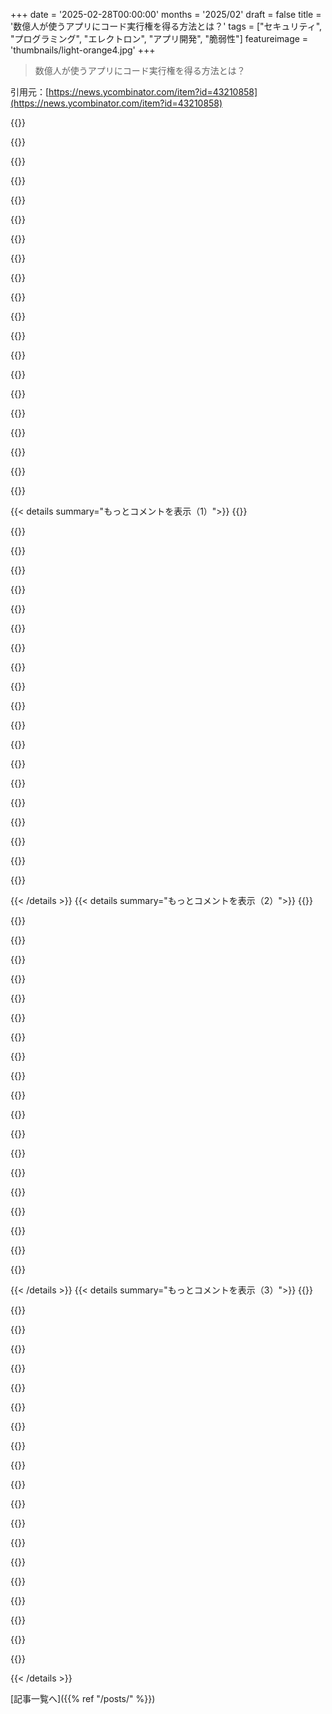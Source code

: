 +++
date = '2025-02-28T00:00:00'
months = '2025/02'
draft = false
title = '数億人が使うアプリにコード実行権を得る方法とは？'
tags = ["セキュリティ", "プログラミング", "エレクトロン", "アプリ開発", "脆弱性"]
featureimage = 'thumbnails/light-orange4.jpg'
+++

> 数億人が使うアプリにコード実行権を得る方法とは？

引用元：[https://news.ycombinator.com/item?id=43210858](https://news.ycombinator.com/item?id=43210858)

{{<matomeQuote body="Electronのメンテナとして言うけど、自動更新やコード署名、ノータリゼーションの仕組みは本当に大事。それを台無しにされると苦労が倍増。コード署名証明書が危険にさらされるのはマジで最悪の事態だから、気を付けて。自分のプロジェクトでは、抽象化や依存チェーンの長さには注意してるよ。" userName="felixrieseberg" createdAt="2025-02-28T23:38:33" color="#785bff">}}

{{<matomeQuote body="自動更新なしでソフトをリリースしよう。それぞれのソフトが永続的に使えることを目指すべき。ユーザーのシステムに触れるのは特別な場合だけに。サーバーが関わるアプリなら、ユーザーに混乱を与えない方法で通知だけして、良いアップデートの理由があればユーザーは自発的にアップデートするはず。" userName="RadiozRadioz" createdAt="2025-03-01T06:06:40" color="#ff5733">}}

{{<matomeQuote body="サポートの負担が増えるし、ユーザーのためにも、ソフトを時々アップデートできるようにしとくべき。でもその負担が全部サポートにいくのも現実だよね。" userName="Hackbraten" createdAt="2025-03-01T08:11:19" color="">}}

{{<matomeQuote body="サポートしないバージョンを拒否することはできる。でもユーザーが自分のPCでソフトを自由に使うことは許されるべきだよ。" userName="cdmyrm" createdAt="2025-03-01T08:37:03" color="">}}

{{<matomeQuote body="必ずしもB2Bの話じゃないよ。300ドル未満の製品に関しては、君の提案は無理があるから。" userName="PeterStuer" createdAt="2025-03-01T09:58:15" color="">}}

{{<matomeQuote body="B2Bも悪ソフトにやられることは多い。それに、自己更新機能は長期的には有利だから、古いソフトが放置されることがセキュリティ上の爆弾になるリスクを考えるべき。" userName="sigmoid10" createdAt="2025-03-01T11:30:57" color="#ff5c5c">}}

{{<matomeQuote body="企業内の閉じられたネットワークでは自己更新は有効でないよ。更新は運用の方針としてIT部門が決定するべきだから。" userName="buran77" createdAt="2025-03-01T12:48:08" color="">}}

{{<matomeQuote body="短期的にはユーザーが選んで更新するのが良いかもしれないけど、長期的には更新を遅らせるリスクは大きい。結局、システムがカオスになる。" userName="sigmoid10" createdAt="2025-03-03T10:18:58" color="">}}

{{<matomeQuote body="昔の消費者向けソフトはこうだったね、今は高速なブロードバンドがあるから珍しいけど。" userName="account42" createdAt="2025-03-04T11:47:18" color="">}}

{{<matomeQuote body="自動更新はプラットフォームが提供すべきだと思う。旧システムをサポートするのは難しいけど、ユーザーに影響を与えない更新が理想だってこともある。" userName="klabb3" createdAt="2025-03-01T12:19:15" color="">}}

{{<matomeQuote body="ファイル転送のことなんだから、ファイルに触れないでいるなんて無理でしょ。システムのプログラムファイルについて言ってるのは明らかだよね、ユーザーのパッケージマネージャーによって管理されてるファイルのこと。" userName="RadiozRadioz" createdAt="2025-03-01T13:23:41" color="">}}

{{<matomeQuote body="多くのケースでパッケージマネージャーなんて存在しないし、Windows StoreはMSアカウントが必要だし、macOSのアプリストアはサンドボックス制限でアプリを制限してる。Linuxはパッケージマネージャーの種類が多すぎて、対応が大変。自動更新機能は必要だけど、理想的にはアプリが自分でアップデートするべきじゃないんだよね。私のアプリはオフラインでも動くし、プライバシーのためにe2eeも使ってるから、アップデートの心配は無い方がいいけど、常に変わる環境の中では難しい。" userName="klabb3" createdAt="2025-03-01T14:12:46" color="#ff5733">}}

{{<matomeQuote body="あなたの意見には同意だけど、アップデートの役割については残念ながら違うと思う。理想的なビジョンは共有できるけど、現実はそれとは違う。AppleやMicrosoftは良いアップデートの仕組みを提供していないし、ユーザーがソフトを自分で更新するのは無理なんじゃない？" userName="pjerem" createdAt="2025-03-01T08:13:20" color="">}}

{{<matomeQuote body="今のLinuxのパッケージ管理はこうなってるよ。新しいバージョンをリリースして、パッケージの保守者がそれをパッケージ化してリリースする。解決策は存在するのに、JavaScriptを書いてる人がそのことを知らないのが現実なんだ。" userName="cdmyrm" createdAt="2025-03-01T08:38:07" color="">}}

{{<matomeQuote body="だから、私は”Linuxを除いて”って言ったわけ。みんなが使うOSでパッケージの保守者はどこにいるの？（これは皮肉じゃなく、私はLinuxのデスクトップでこの記事を書いてるよ）。" userName="pjerem" createdAt="2025-03-01T10:10:42" color="#38d3d3">}}

{{<matomeQuote body="この意見は正しいね。シューズボックスの鍵を持って、コピーを2*N（冗長性）作ってN個は2つのシューズボックスに保存する。鍵は常にオフラインにして、重要なものにはほとんど署名しない。もしあなたのCAが攻撃を受けても、オフラインの鍵があれば新しいCAの鍵を署名できるし、古いものの取り消しもできる。" userName="rustcleaner" createdAt="2025-03-01T12:16:31" color="#38d3d3">}}

{{<matomeQuote body="テープでも光学でもシリコンでも紙でも大丈夫だけど、数千ドルでハードウェアセキュリティモジュールを手に入れられるよ。理由がないわけじゃない。" userName="oncallthrow" createdAt="2025-03-01T12:54:34" color="">}}

{{<matomeQuote body="数千ドルはちょっと高すぎる理由じゃない？我々が知ってる中で最も信頼性が高く安価なハードウェアセキュリティモデルは紙だよ。QRコードを印刷して、火災対策の金庫に一つ、別の場所にも保管すればいいだけ。" userName="xandrius" createdAt="2025-03-01T14:05:33" color="">}}

{{<matomeQuote body="プリンターにはキャッシュされたページのハードドライブがあることが多いから注意が必要。" userName="HeatrayEnjoyer" createdAt="2025-03-01T15:04:53" color="">}}

{{<matomeQuote body="質問です。他のサイトからインポートするウェブサイトをよく見かけるけど、ハッシュが使われていないことが多い。これは見た目通り危険なの？どうして人々はハッシュを使わないの？" userName="TZubiri" createdAt="2025-03-01T02:13:03" color="#45d325">}}

{{< details summary="もっとコメントを表示（1）">}}
{{<matomeQuote body="やっぱりハッシュを見つけて追加する方法を知ってるかが重要だよね。実際、スクリプトを提供してるサードパーティーの責任だと思うんだけど、あそこはハッシュを使ってもらうインセンティブがないんだよ。" userName="bastawhiz" createdAt="2025-03-01T02:38:05" color="">}}

{{<matomeQuote body="正直、ブラウザがこれを簡単に解決できると思うけど。デブモードで「ハッシュXを持ってるスクリプトが静的に定義されてないのが読み込まれました。これは大きなセキュリティリスクです」と警告を出すだけでいいんだ。そうすれは、スクリプトを追加して、サイトを走らせて、ハッシュを追加するだけで完了。" userName="valenterry" createdAt="2025-03-01T04:20:42" color="#ff5733">}}

{{<matomeQuote body="CSPヘッダーを定義して、ハッシュが分かってるサードパーティーのスクリプトだけを実行するようにすればいいよ。" userName="sirl1on" createdAt="2025-03-01T06:36:26" color="">}}

{{<matomeQuote body="依存関係をベンダリングするのがいいって。メンテナンスする側にはこっちの方がずっと良いし、キャッシュは信頼性があるのはファーストパーティーのドメインだけだから。依存関係をベンダリングすれば、自分でハッシュを計算できるし。" userName="no_wizard" createdAt="2025-03-01T20:14:52" color="#ff5c5c">}}

{{<matomeQuote body="サードパーティー配信のCDNはハッシュにどう影響するかな？HTTPSとインテグリティハッシュは全然違う攻撃ベクターを対象にしてると思うんだ。" userName="TZubiri" createdAt="2025-03-01T21:45:14" color="">}}

{{<matomeQuote body="実際のメリット（キャッシングによる応答速度の改善）が得られないなら、ハッシュをちゃんとすることを気にしないで、信頼できるコピー（もしくは知られていて多分バージョン管理されたもの）をそのまま出せばいい。" userName="0xCMP" createdAt="2025-03-02T00:08:57" color="">}}

{{<matomeQuote body="でも、自分でハッシュを手に入れられるよね？例えば、wgetでURLを取得して、sha256でファイルを計算する感じ。" userName="TZubiri" createdAt="2025-03-01T21:43:51" color="">}}

{{<matomeQuote body="人気ブラウザが協力して、以下のアップデートを出してくれたらいいなと思う。<br＞- Xバージョン以降、ハッシュなしで読み込まれるスクリプトについて目立つポップアップを表示する。<br＞- Yバージョン以降、ハッシュなしで読み込まれるスクリプトをブロックする。こんな感じで、年内にはこの問題を解決できると思う。開発者がハッシュを指定しないなら、そのサイトは壊れちゃうし。" userName="quacksilver" createdAt="2025-03-01T10:08:46" color="#38d3d3">}}

{{<matomeQuote body="その通りだね。ハッシュは絶対に使うべきだよ。" userName="valenterry" createdAt="2025-03-01T04:19:12" color="#785bff">}}

{{<matomeQuote body="本来はやるべきじゃないけど、主要なブラウザのベンダーが追跡を好んでるから、禁止にはならないだろうね。" userName="LtWorf" createdAt="2025-03-01T06:45:18" color="">}}

{{<matomeQuote body="Chromeがハッシュのないスクリプトの読み込みを全てブロックすべきって言ってるの？それだとたくさんのサイトが壊れるよね。＞”ウェブを壊さないで”という記事を見てみて。 Disclosure:私はGoogleで働いてるけど、Chromeには携わってないよ。" userName="Thorrez" createdAt="2025-03-01T13:51:59" color="#ff5c5c">}}

{{<matomeQuote body="そうかもしれないけど、セキュリティの観点からは全然問題ないよ。" userName="valenterry" createdAt="2025-03-01T06:49:45" color="">}}

{{<matomeQuote body="追跡されるのは追跡されないよりもセキュリティが低いよね。" userName="LtWorf" createdAt="2025-03-01T07:05:38" color="#785bff">}}

{{<matomeQuote body="こんにちは、Electronアプリの開発者です。Electron BuilderとAWS S3を使って自動更新を行っていますが、商業用証明書のコストのせいでWindowsの署名を保留しています。Azure Trusted Signingは商業用証明書よりもかなり安いの？CIのビルドパイプラインで実行できるのかな？" userName="paradite" createdAt="2025-03-01T00:11:51" color="#ff5c5c">}}

{{<matomeQuote body="Azure Trusted Signingは、Microsoftが去年行ったアプリ開発者向けの最高の施策の一つで、本当に幸せです。月9.99ドルで、身元を確認できる個人や企業が利用可能です。単にsigntool.exeをカスタムDLLで呼び出すだけです。@electron/windows-signを作りました。リンクはこちら： https://github.com/electron/windows-sign" userName="felixrieseberg" createdAt="2025-03-01T00:16:48" color="#785bff">}}

{{<matomeQuote body="Azure Trusted Signingの大きな制約は、あなたの組織が少なくとも3年以上の歴史が必要なことです。この解決策の恩恵を受けられる開発者が他の選択肢に向かわせられるのは変な事例だね。" userName="itsFolf" createdAt="2025-03-01T00:26:11" color="">}}

{{<matomeQuote body="それにしても、たくさんの開発者が全てのリポジトリに対して完全な権限を要求するGitHubアプリをインストールしていて、これでその開発者がそのサービスを使ってる他の開発者にも同じことができるんだ。GitHubは、この可能性が存在することを恥じるべきだし、許可システムとUXがひどすぎて、アプリが全権限を要求する方向に導かれてるのを恥じるべき。GitHubは、ユーザーが権限を持たせたいリポジトリのリストを提示するようにすべきだし、各リポジトリに必要な特定の権限も表示するべきだよ。最小限の権限を奨励する設計が求められている。現状だと、アプリ開発者にとっては”全権限ちょうだい”が一番簡単な道だし、ユーザーは”いいよ、もちろん”ってなっちゃう。" userName="gamedever" createdAt="2025-03-01T00:27:48" color="#45d325">}}

{{<matomeQuote body="Daveだよ、ToDesktopの創業者。これまでの経緯をまとめたブログを共有したよ。＞”この脆弱性は本当に恥ずかしいものだった、こんなことが起きないよう徹底的に内部と外部の監査を行ったよ。” 特にEvaには責任をもって報告してくれて感謝してる。" userName="davej" createdAt="2025-02-28T21:59:36" color="#ff5733">}}

{{<matomeQuote body="＞”二度と起こらない。”傲慢だね。自信を感じないよ。素早い対応は評価するけど、具体的な改善はあったのかな？もしPoLPを守ってないなら他にも見落としがありそう。" userName="spudlyo" createdAt="2025-02-28T22:04:45" color="">}}

{{<matomeQuote body="確かに、”このシナリオが再発しないように”って言い直したほうが良さそうだね。改善策としてビルドコンテナを見直したんだけど、かなり大きな変更だったよ。" userName="davej" createdAt="2025-02-28T22:08:47" color="#ff5c5c">}}


{{< /details >}}
{{< details summary="もっとコメントを表示（2）">}}
{{<matomeQuote body="大きなプロジェクトを扱うチームよりはマシだと思うよ！笑" userName="AzzyHN" createdAt="2025-03-01T19:08:56" color="">}}

{{<matomeQuote body="いい対応だったね、直接的な判断に対処するのも上手いね。絶対的な表現は避けるべきだよ。＞”このシナリオが再び起こらないように全力を尽くした。”というのが現実的だと思うよ。" userName="ddingus" createdAt="2025-03-01T09:28:13" color="">}}

{{<matomeQuote body="ブログの内容を見る限り、もう一度起こることは”ない”と言えそうだね。" userName="abhiaagarwal" createdAt="2025-02-28T22:49:20" color="">}}

{{<matomeQuote body="その主張はどこから来たの？同じような深刻なバグが12ヶ月後に発覚する可能性は？" userName="beardedwizard" createdAt="2025-03-01T04:56:29" color="">}}

{{<matomeQuote body="明らかに間違ってると思うなら、一瞬立ち止まって考える価値があるかもね。ここでは、”これ”が”深刻なバグ”を指している話だと思うよ。" userName="GavinMcG" createdAt="2025-03-01T16:10:59" color="">}}

{{<matomeQuote body="誰もが明らかに間違ってるとは思わないし質問するのが好きだよ。多くのバグはクラスで存在して、バリエーションってのは生産事件に繋がるものだと思うけど。" userName="beardedwizard" createdAt="2025-03-01T20:32:51" color="">}}

{{<matomeQuote body="みんなこの反応をそんなに非難する理由が分からない。複雑な世の中だし、脆弱性は起こるもんだよ。迅速に修正して、報告者と連絡を取ったのも良い印象。" userName="BonusPlay" createdAt="2025-03-01T09:32:35" color="#38d3d3">}}

{{<matomeQuote body="ありがとう。企業向けの言葉についてはその通りだね。開示文で読みやすさを保とうとしたと思ってるけど、100パーセント正しいよ、さっきのコメントはもっと簡単に書けたかも。<br>私たちの開示文：全角”https://www.todesktop.com/blog/posts/security-incident-at-to...全角”" userName="davej" createdAt="2025-03-01T09:49:17" color="">}}

{{<matomeQuote body="ログを見てアプリバンドルを調査したけど、ログはFirebaseとは独立してるの？この脆弱性を悪用した人がログを消せる可能性はないの？" userName="AlexCoventry" createdAt="2025-03-01T03:40:45" color="#ff5c5c">}}

{{<matomeQuote body="例えばCursorのユーザーは、侵害を受けてないとどうやって確かめられるの？<br>＞悪意のある利用は検出されなかった<br>STRIDEみたいな方法があれば教えて欲しいな。" userName="hakaneskici" createdAt="2025-02-28T23:07:24" color="">}}

{{<matomeQuote body="todesktopの報告から：<br>＞ログのレビューを完了。全て確認したアクティビティは研究者からのもので、IPアドレスとユーザーエージェントで確認済み。" userName="Centigonal" createdAt="2025-03-01T00:36:19" color="#785bff">}}

{{<matomeQuote body="特権アクセスがあれば、証拠を改ざんできるから、ログに何も載っていないってのは許容範囲かもしれないけど、そう思わない人もいるだろうね。これらの攻撃ベクトルはSTRIDEの脅威モデルに含まれてるよ。" userName="hakaneskici" createdAt="2025-03-01T00:43:16" color="#38d3d3">}}

{{<matomeQuote body="詳しいログの内容は説明してないけど、優れたシステムなら管理者でもログの改ざんは許さないはず。" userName="morgante" createdAt="2025-03-01T01:51:36" color="">}}

{{<matomeQuote body="彼らのログシステムがどれくらい堅牢なのか、他のソフトウェアの状態を見てどう思う？" userName="cdmyrm" createdAt="2025-03-01T08:39:44" color="">}}

{{<matomeQuote body="年に一度のペンテストもいいけど、このギャップを見つけられなかったエンジニアリングデザインプロセスをどう改善するの？こんなことが二度と起きないってどうやって言えるのか気になる。<br>こういうのは結局あまり意味がなくて、もっと現実的な答えが必要だと思う。" userName="beardedwizard" createdAt="2025-03-01T04:47:16" color="#38d3d3">}}

{{<matomeQuote body="重要な秘密鍵はHSMに保管しないと、簡単に侵害されちゃうよ。" userName="UltraSane" createdAt="2025-03-02T00:46:19" color="#ff33a1">}}

{{<matomeQuote body="おいおい、パッチ後に被害を受けた顧客にすぐ連絡しなかったなんて信じられない。どれだけ他に脆弱性があったか分からんし、顧客がサービスを使い続けるかはその人たちが決めるべきだろ。" userName="ec109685" createdAt="2025-03-01T06:59:03" color="#ff5c5c">}}

{{<matomeQuote body="＞“彼らは私の努力に対してしっかり補償してくれて、全体的に良い対応だった。”え、補償してもらったけど詳しくは語ってないみたい。" userName="richardboegli" createdAt="2025-02-28T22:59:51" color="">}}

{{<matomeQuote body="前回の記事よりは対処が良かったみたいだね。Arcブラウザの会社は最初、同様のRCEに対してバウンティを出さなかったけど、批判されてから$2kを出し、その後さらに$20kに増額したから。" userName="jsheard" createdAt="2025-02-28T23:14:15" color="#ff5c5c">}}

{{<matomeQuote body="＞“この脆弱性のために合計5kもらった”って言ってたけど、そこまで責める気にはならんな。" userName="sphars" createdAt="2025-03-01T03:23:39" color="">}}


{{< /details >}}
{{< details summary="もっとコメントを表示（3）">}}
{{<matomeQuote body="最初の5,000ドルに加えて50,000ドルもらったって！でかいな！最近の更新には”更新：Cursor（影響を受けた顧客の一つ）が私の努力に対して50k USDくれる”って書いてあった。" userName="oriettaxx" createdAt="2025-03-01T05:22:11" color="#ff5733">}}

{{<matomeQuote body="＞“この脆弱性のために合計5kもらった”ってのは確かにそうだったな。" userName="eviks" createdAt="2025-03-01T03:28:04" color="">}}

{{<matomeQuote body="更新ありがとう。最初のブログ投稿の時には、そんなことは言われてなかったから。" userName="edm0nd" createdAt="2025-03-01T22:23:19" color="">}}

{{<matomeQuote body="いい判断だね。責任のある開発者を解雇することも真剣に考えるべきだ。" userName="cdmyrm" createdAt="2025-03-01T08:40:16" color="#785bff">}}

{{<matomeQuote body="おいおい、そんなのマネージャーの無能さを示すだけだよ。社員がミスしたからって、教育に金かけたのに解雇する理由がわからん。" userName="throw339d00" createdAt="2025-03-01T09:16:36" color="#ff5733">}}

{{<matomeQuote body="心配すんな、君の依存先やツールをダウンロードした人の方が恥ずかしいよ。金払ってないなら、こっちに責任ないから。" userName="TZubiri" createdAt="2025-03-01T01:45:01" color="">}}

{{<matomeQuote body="贈り物として提供されたものなので、契約成立してないよね。金が動いてないから、直接の損害はないはず。間接的な損害については、少なくともアプリ側には免責事項があるはず。私は法律家じゃないから、法的アドバイスではないけどね。" userName="TZubiri" createdAt="2025-03-01T02:25:06" color="">}}

{{<matomeQuote body="爆弾とかウイルス入りのUSBを渡したら、絶対に責任負うことになるから、その点を考えてみて。" userName="remram" createdAt="2025-03-01T16:14:54" color="#ff5c5c">}}

{{<matomeQuote body="ウイルスの存在を知らないUSBを渡しても、責任は問われないぜ。保証がなければね。教訓：知らないUSBは使わない方がいい。爆弾渡すのは普通は違法だからな。" userName="ImPostingOnHN" createdAt="2025-03-02T14:14:38" color="#ff5733">}}

{{<matomeQuote body="全部大文字の免責条項があると思うよ、フリーウェアではよくあるし。ToDesktopは有料製品だけど。" userName="notpushkin" createdAt="2025-03-01T03:35:21" color="">}}

{{<matomeQuote body="この人が見つけた攻撃は二つ目だよね。前のはArcブラウザの脆弱性で、Firebaseの設定ミスを利用してた。Googleがどうして開発者にそんな簡単に躓く環境を提供するのか疑問だわ。" userName="sky2224" createdAt="2025-03-01T00:22:24" color="">}}

{{<matomeQuote body="Firebaseがすぐに使えるようにしてくれるから、適切な使用やセキュリティが疎かになりがちだ。開発者が急いで市場に出すせいだから、Googleを責めるのはお門違いだと思う。" userName="999900000999" createdAt="2025-03-01T01:07:11" color="">}}

{{<matomeQuote body="＞ Googleは、セキュリティ監査なしに有料製品を出したからって責任を負わないよ。簡単にセキュリティ問題を生むサービスを提供してるなら、その責任は開発者にある。それが面倒なら、もっと面倒な方法にしなきゃいけない。" userName="bastawhiz" createdAt="2025-03-01T02:40:59" color="#38d3d3">}}

{{<matomeQuote body="３人のためにPOCを作る必要があるけど、30,000人にスケールさせる時はセキュリティを真剣に考えないといけない。昔の教えで、完全に安全にしようとすると、むしろその安全を破る奴が出てくるって言ってた。Googleが大きな文字で”あなたは不安定なことをやっている”って警告しても、誰かがデプロイしちゃうから、デプロイボタンを無効にすべきだとは思わない。" userName="999900000999" createdAt="2025-03-01T02:54:04" color="#ff5733">}}

{{<matomeQuote body="子供向けのデータベースにセキュリティ考慮がないと、痛い目を見る人が増える。チュートリアルは、認証や個人情報の保存が必要なデータベースの重要なポイントにフォーカスしてほしい。クライアントサイドだけで動くアプリの提案もいいけど、問題を教えるのも必要。" userName="prophesi" createdAt="2025-03-01T04:59:23" color="#ff5c5c">}}

{{<matomeQuote body="ソフトウェアのセキュリティを考慮せずに使う専門家は単に無責任だと思う。無責任なプログラマーに非があるのに、それを責めないようにするのは分からない。" userName="cdmyrm" createdAt="2025-03-01T08:42:18" color="">}}

{{<matomeQuote body="プログラマーに責任があるとしたら、どうしたらいいのか？解決策を探しているのに、手を挙げるだけじゃなくて、効果的な方法で問題に取り組むか、開発者の過ちに対して結果が伴うようにしないと。どちらを選ぶ？" userName="Eisenstein" createdAt="2025-03-01T20:22:28" color="">}}

{{<matomeQuote body="選択肢が２つだけじゃなく、３つ目があると思う。人々に長期的な教育の重要性や資金を価値を理解してもらうこと。教育基盤をしっかりするのが将来のためには必要。それに、問題の根本的な原因をみんなが学べるように、責任を問わない振り返りを公開するのもいいこと。" userName="ImPostingOnHN" createdAt="2025-03-02T14:19:04" color="#ff33a1">}}

{{<matomeQuote body="やっぱり選択肢３を選ぶ。ソフトウェアの機能を制限するのも、極端に責任を問う振り返りも良くないから、選択肢３がベターだと思う。" userName="ImPostingOnHN" createdAt="2025-03-02T22:41:28" color="">}}

{{<matomeQuote body="責任がないシステムの助益者が責任を課すことに反対するのは理解できるけど、その理由を説明しないなら、考えを変える理由がわからない。責任を問う振り返りがなぜ悪いのか教えてよ。" userName="Eisenstein" createdAt="2025-03-03T11:56:16" color="">}}


{{< /details >}}


[記事一覧へ]({{% ref "/posts/" %}})

